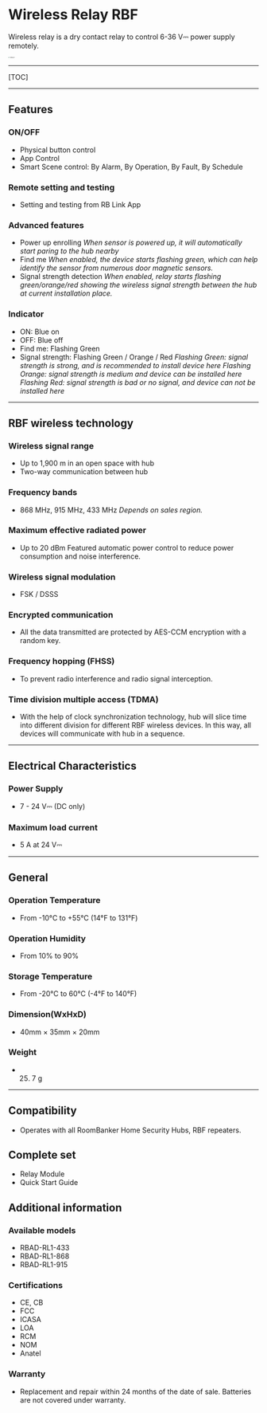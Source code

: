 # Wireless Relay RBF

Wireless relay is a dry contact relay to control 6-36 V⎓ power supply remotely.

<img src="https://dusunprj.oss-us-west-1.aliyuncs.com/roombanker/1-%E9%80%8F%E8%A7%86%E5%9B%BE-2.png" alt="1-透视图-2" style="zoom:15%;" />

------

[TOC]

------

## Features

### ON/OFF

* Physical button control
* App Control
* Smart Scene control: By Alarm, By Operation, By Fault, By Schedule

### Remote setting and testing

* Setting and testing from RB Link App

### Advanced features

* Power up enrolling
  *When sensor is powered up, it will automatically start paring to the hub nearby*
* Find me
  *When enabled, the device starts flashing green, which can help identify the sensor from numerous door magnetic sensors.*
* Signal strength detection
  *When enabled, relay starts flashing green/orange/red showing the wireless signal strength between the hub at current installation place.* 

### Indicator

* ON: Blue on
* OFF: Blue off
* Find me: Flashing Green
* Signal strength: Flashing Green / Orange / Red
  *Flashing Green: signal strength is strong, and is recommended to install device here*
  *Flashing Orange: signal strength is medium and device can be installed here*
  *Flashing Red: signal strength is bad or no signal, and device can not be installed here*

------

## RBF wireless technology

### Wireless signal range

* Up to 1,900 m in an open space with hub
* Two-way communication between hub

### Frequency bands

* 868 MHz, 915 MHz, 433 MHz
  *Depends on sales region.*

### Maximum effective radiated power

* Up to 20 dBm
  Featured automatic power control to reduce power consumption and noise interference.

### Wireless signal modulation

* FSK / DSSS

### Encrypted communication

* All the data transmitted are protected by AES-CCM encryption with a random key.

### Frequency hopping (FHSS)

* To prevent radio interference and radio signal interception.

### Time division multiple access (TDMA)

* With the help of clock synchronization technology, hub will slice time into different division for different RBF wireless devices. In this way, all devices will communicate with hub in a sequence.

------

## Electrical Characteristics

### Power Supply

* 7 - 24 V⎓ (DC only)

### Maximum load current

* 5 A at 24 V⎓

------

## General

### Operation Temperature

* From -10°С to +55°С (14°F to 131°F)

### Operation Humidity

* From 10% to 90%

### Storage Temperature

* From -20°C to 60°C (-4°F to 140°F)

### Dimension(WxHxD)

* 40mm × 35mm × 20mm

### Weight

* 25. 7 g

------

## Compatibility

* Operates with all RoomBanker Home Security Hubs,  RBF repeaters.


## Complete set

* Relay Module
* Quick Start Guide

## Additional information

### Available models

* RBAD-RL1-433
* RBAD-RL1-868
* RBAD-RL1-915

### Certifications

* CE, CB
* FCC
* ICASA
* LOA
* RCM
* NOM
* Anatel

### Warranty

* Replacement and repair within 24 months of the date of sale. Batteries are not covered under warranty.
